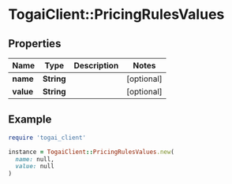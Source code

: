 # TogaiClient::PricingRulesValues

## Properties

| Name | Type | Description | Notes |
| ---- | ---- | ----------- | ----- |
| **name** | **String** |  | [optional] |
| **value** | **String** |  | [optional] |

## Example

```ruby
require 'togai_client'

instance = TogaiClient::PricingRulesValues.new(
  name: null,
  value: null
)
```

